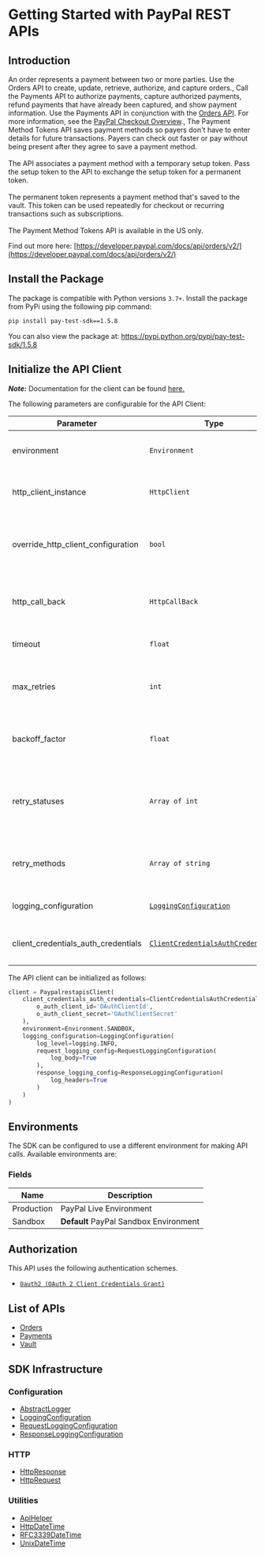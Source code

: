
# Getting Started with PayPal REST APIs

## Introduction

An order represents a payment between two or more parties. Use the Orders API to create, update, retrieve, authorize, and capture orders., Call the Payments API to authorize payments, capture authorized payments, refund payments that have already been captured, and show payment information. Use the Payments API in conjunction with the <a href="/docs/api/orders/v2/">Orders API</a>. For more information, see the <a href="/docs/checkout/">PayPal Checkout Overview</a>., The Payment Method Tokens API saves payment methods so payers don't have to enter details for future transactions. Payers can check out faster or pay without being present after they agree to save a payment method.<br><br>The API associates a payment method with a temporary setup token. Pass the setup token to the API to exchange the setup token for a permanent token.<br><br>The permanent token represents a payment method that's saved to the vault. This token can be used repeatedly for checkout or recurring transactions such as subscriptions.<br><br>The Payment Method Tokens API is available in the US only.

Find out more here: [https://developer.paypal.com/docs/api/orders/v2/](https://developer.paypal.com/docs/api/orders/v2/)

## Install the Package

The package is compatible with Python versions `3.7+`.
Install the package from PyPi using the following pip command:

```bash
pip install pay-test-sdk==1.5.8
```

You can also view the package at:
https://pypi.python.org/pypi/pay-test-sdk/1.5.8

## Initialize the API Client

**_Note:_** Documentation for the client can be found [here.](doc/client.md)

The following parameters are configurable for the API Client:

| Parameter | Type | Description |
|  --- | --- | --- |
| environment | `Environment` | The API environment. <br> **Default: `Environment.SANDBOX`** |
| http_client_instance | `HttpClient` | The Http Client passed from the sdk user for making requests |
| override_http_client_configuration | `bool` | The value which determines to override properties of the passed Http Client from the sdk user |
| http_call_back | `HttpCallBack` | The callback value that is invoked before and after an HTTP call is made to an endpoint |
| timeout | `float` | The value to use for connection timeout. <br> **Default: 60** |
| max_retries | `int` | The number of times to retry an endpoint call if it fails. <br> **Default: 0** |
| backoff_factor | `float` | A backoff factor to apply between attempts after the second try. <br> **Default: 2** |
| retry_statuses | `Array of int` | The http statuses on which retry is to be done. <br> **Default: [408, 413, 429, 500, 502, 503, 504, 521, 522, 524]** |
| retry_methods | `Array of string` | The http methods on which retry is to be done. <br> **Default: ['GET', 'PUT']** |
| logging_configuration | [`LoggingConfiguration`](doc/logging-configuration.md) | The SDK logging configuration for API calls |
| client_credentials_auth_credentials | [`ClientCredentialsAuthCredentials`](__base_path/auth/oauth-2-client-credentials-grant.md) | The credential object for OAuth 2 Client Credentials Grant |

The API client can be initialized as follows:

```python
client = PaypalrestapisClient(
    client_credentials_auth_credentials=ClientCredentialsAuthCredentials(
        o_auth_client_id='OAuthClientId',
        o_auth_client_secret='OAuthClientSecret'
    ),
    environment=Environment.SANDBOX,
    logging_configuration=LoggingConfiguration(
        log_level=logging.INFO,
        request_logging_config=RequestLoggingConfiguration(
            log_body=True
        ),
        response_logging_config=ResponseLoggingConfiguration(
            log_headers=True
        )
    )
)
```

## Environments

The SDK can be configured to use a different environment for making API calls. Available environments are:

### Fields

| Name | Description |
|  --- | --- |
| Production | PayPal Live Environment |
| Sandbox | **Default** PayPal Sandbox Environment |

## Authorization

This API uses the following authentication schemes.

* [`Oauth2 (OAuth 2 Client Credentials Grant)`](__base_path/auth/oauth-2-client-credentials-grant.md)

## List of APIs

* [Orders](doc/controllers/orders.md)
* [Payments](doc/controllers/payments.md)
* [Vault](doc/controllers/vault.md)

## SDK Infrastructure

### Configuration

* [AbstractLogger](doc/abstract-logger.md)
* [LoggingConfiguration](doc/logging-configuration.md)
* [RequestLoggingConfiguration](doc/request-logging-configuration.md)
* [ResponseLoggingConfiguration](doc/response-logging-configuration.md)

### HTTP

* [HttpResponse](doc/http-response.md)
* [HttpRequest](doc/http-request.md)

### Utilities

* [ApiHelper](doc/api-helper.md)
* [HttpDateTime](doc/http-date-time.md)
* [RFC3339DateTime](doc/rfc3339-date-time.md)
* [UnixDateTime](doc/unix-date-time.md)

